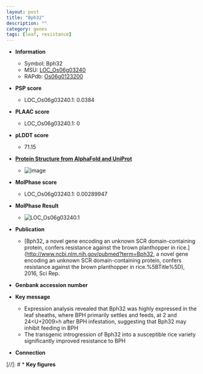 ```yaml
---
layout: post
title: "Bph32"
description: ""
category: genes
tags: [leaf, resistance]
---
```


* **Information**  
    + Symbol: Bph32  
    + MSU: [LOC_Os06g03240](http://rice.plantbiology.msu.edu/cgi-bin/ORF_infopage.cgi?orf=LOC_Os06g03240)  
    + RAPdb: [Os06g0123200](http://rapdb.dna.affrc.go.jp/viewer/gbrowse_details/irgsp1?name=Os06g0123200)  

* **PSP score**  
    + LOC_Os06g03240.1: 0.0384 

* **PLAAC score**  
    + LOC_Os06g03240.1: 0 

* **pLDDT score**
    + 71.15

* **[Protein Structure from AlphaFold and UniProt](https://www.uniprot.org/uniprotkb/Q5VQ84/entry#structure)**
    + ![image](https://ricepsp.github.io/images/Q5/AF-Q5VQ84-F1.png)

* **MolPhase score**
    + LOC_Os06g03240.1: 0.00289947

* **MolPhase Result**
    + ![LOC_Os06g03240.1](https://304243504.github.io/Pictures/LOC_Os06g/LOC_Os06g03240.1.png)

* **Publication**  
    + [Bph32, a novel gene encoding an unknown SCR domain-containing protein, confers resistance against the brown planthopper in rice.](http://www.ncbi.nlm.nih.gov/pubmed?term=Bph32, a novel gene encoding an unknown SCR domain-containing protein, confers resistance against the brown planthopper in rice.%5BTitle%5D), 2016, Sci Rep.

* **Genbank accession number**  

* **Key message**  
    + Expression analysis revealed that Bph32 was highly expressed in the leaf sheaths, where BPH primarily settles and feeds, at 2 and 24<U+2009>h after BPH infestation, suggesting that Bph32 may inhibit feeding in BPH
    + The transgenic introgression of Bph32 into a susceptible rice variety significantly improved resistance to BPH

* **Connection**  

[//]: # * **Key figures**  


